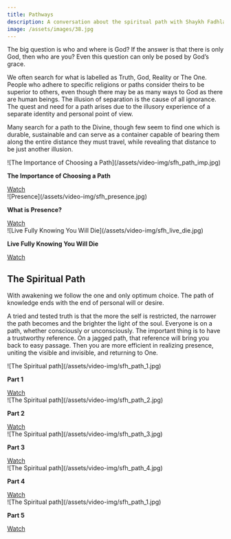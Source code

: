 ```yaml
---
title: Pathways
description: A conversation about the spiritual path with Shaykh Fadhlalla Haeri and Dr Ali Alawi
image: /assets/images/38.jpg
---
```


<div class="callout">
The big question is who and where is God? If the answer is that there is only God, then who are you? Even this question can only be posed by God’s grace.
</div>

We often search for what is labelled as Truth, God, Reality or The One. People who adhere to specific religions or paths consider theirs to be superior to others, even though there may be as many ways to God as there are human beings. The illusion of separation is the cause of all ignorance. The quest and need for a path arises due to the illusory experience of a separate identity and personal point of view.  

Many search for a path to the Divine, though few seem to find one which is durable, sustainable and can serve as a container capable of bearing them along the entire distance they must travel, while revealing that distance to be just another illusion.     

<div markdown="1" class="card video sidebar center gemoji center-content">

<div markdown="2" class="video-image">
![The Importance of Choosing a Path](/assets/video-img/sfh_path_imp.jpg)
</div>

**The Importance of Choosing a Path**

<div markdown="3" class="video-link">
<a target="_blank" href="https://www.youtube.com/watch?v=vo4hC7mO15k">Watch</a>
</div>

</div>

<div markdown="1" class="card video sidebar center gemoji center-content">

<div markdown="2" class="video-image">
![Presence](/assets/video-img/sfh_presence.jpg)
</div>

**What is Presence?**

<div markdown="3" class="video-link">
<a target="_blank" href="https://www.youtube.com/watch?v=_NZmxaAHFZk">Watch</a>
</div>

</div>

<div markdown="1" class="card video sidebar center gemoji center-content">

<div markdown="2" class="video-image">
![Live Fully Knowing You Will Die](/assets/video-img/sfh_live_die.jpg)
</div>

**Live Fully Knowing You Will Die**

<div markdown="3" class="video-link">
<a target="_blank" href="https://www.youtube.com/watch?v=Prw7zP064LY">Watch</a>
</div>

</div>

<div markdown="1" class="clear"></div>

## The Spiritual Path

<div class="callout">
With awakening we follow the one and only optimum choice. The path of knowledge ends with the end of personal will or desire.
</div>

A tried and tested truth is that the more the self is restricted, the narrower the path becomes and the  brighter the light of the soul. Everyone is on a path, whether consciously or unconsciously. The important thing is to have a trustworthy reference. On a jagged path, that reference will bring you back to easy passage. Then you are more efficient in realizing presence, uniting the visible and invisible, and returning to One. 

<div markdown="1" class="card video sidebar center gemoji center-content">

<div markdown="2" class="video-image">
![The Spiritual path](/assets/video-img/sfh_path_1.jpg)
</div>

**Part 1**

<div markdown="3" class="video-link">
<a target="_blank" href="https://www.youtube.com/watch?v=TgxC0PmcJ2A">Watch</a>
</div>

</div>

<div markdown="1" class="card video sidebar center gemoji center-content">

<div markdown="2" class="video-image">
![The Spiritual path](/assets/video-img/sfh_path_2.jpg)
</div>

**Part 2**

<div markdown="3" class="video-link">
<a target="_blank" href="https://www.youtube.com/watch?v=lZwIawSeotA">Watch</a>
</div>

</div>

<div markdown="1" class="card video sidebar center gemoji center-content">

<div markdown="2" class="video-image">
![The Spiritual path](/assets/video-img/sfh_path_3.jpg)
</div>

**Part 3**

<div markdown="3" class="video-link">
<a target="_blank" href="https://www.youtube.com/watch?v=KnWH5Y2fHzg">Watch</a>
</div>

</div>

<div markdown="1" class="card video sidebar center gemoji center-content">

<div markdown="2" class="video-image">
![The Spiritual path](/assets/video-img/sfh_path_4.jpg)
</div>

**Part 4**

<div markdown="3" class="video-link">
<a target="_blank" href="https://www.youtube.com/watch?v=SKt33Aw278k">Watch</a>
</div>

</div>

<div markdown="1" class="card video sidebar center gemoji center-content">

<div markdown="2" class="video-image">
![The Spiritual path](/assets/video-img/sfh_path_1.jpg)
</div>

**Part 5**

<div markdown="3" class="video-link">
<a target="_blank" href="https://www.youtube.com/watch?v=nqS8IGt44-0">Watch</a>
</div>

</div>

<div markdown="1" class="clear"></div>